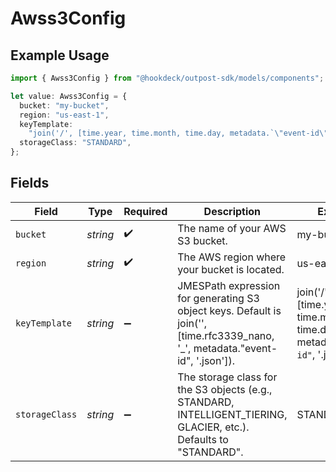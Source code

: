 # Awss3Config

## Example Usage

```typescript
import { Awss3Config } from "@hookdeck/outpost-sdk/models/components";

let value: Awss3Config = {
  bucket: "my-bucket",
  region: "us-east-1",
  keyTemplate:
    "join('/', [time.year, time.month, time.day, metadata.`\"event-id\"`, '.json'])",
  storageClass: "STANDARD",
};
```

## Fields

| Field                                                                                                                           | Type                                                                                                                            | Required                                                                                                                        | Description                                                                                                                     | Example                                                                                                                         |
| ------------------------------------------------------------------------------------------------------------------------------- | ------------------------------------------------------------------------------------------------------------------------------- | ------------------------------------------------------------------------------------------------------------------------------- | ------------------------------------------------------------------------------------------------------------------------------- | ------------------------------------------------------------------------------------------------------------------------------- |
| `bucket`                                                                                                                        | *string*                                                                                                                        | :heavy_check_mark:                                                                                                              | The name of your AWS S3 bucket.                                                                                                 | my-bucket                                                                                                                       |
| `region`                                                                                                                        | *string*                                                                                                                        | :heavy_check_mark:                                                                                                              | The AWS region where your bucket is located.                                                                                    | us-east-1                                                                                                                       |
| `keyTemplate`                                                                                                                   | *string*                                                                                                                        | :heavy_minus_sign:                                                                                                              | JMESPath expression for generating S3 object keys. Default is join('', [time.rfc3339_nano, '_', metadata."event-id", '.json']). | join('/', [time.year, time.month, time.day, metadata.`"event-id"`, '.json'])                                                    |
| `storageClass`                                                                                                                  | *string*                                                                                                                        | :heavy_minus_sign:                                                                                                              | The storage class for the S3 objects (e.g., STANDARD, INTELLIGENT_TIERING, GLACIER, etc.). Defaults to "STANDARD".              | STANDARD                                                                                                                        |